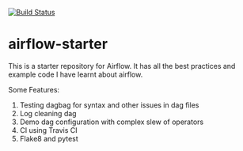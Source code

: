 [![Build Status](https://travis-ci.org/nehiljain/airflow-starter.svg?branch=master)](https://travis-ci.org/nehiljain/airflow-starter)

# airflow-starter


This is a starter repository for Airflow. It has all the best practices and example code I have learnt about airflow.

Some Features:

1. Testing dagbag for syntax and other issues in dag files
2. Log cleaning dag
3. Demo dag configuration with complex slew of operators
4. CI using Travis CI
5. Flake8 and pytest

